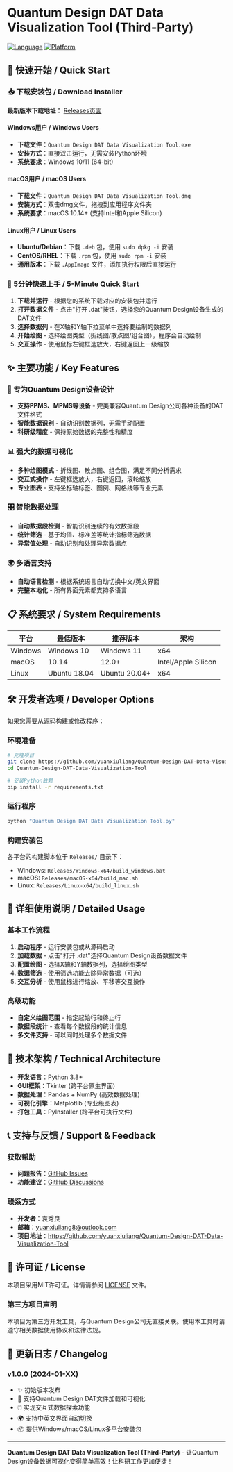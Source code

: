 # Quantum Design DAT Data Visualization Tool (Third-Party)

[![Language](https://img.shields.io/badge/Language-Chinese%20%7C%20English-blue)](https://github.com/yuanxiuliang/Quantum-Design-DAT-Data-Visualization-Tool)
[![Platform](https://img.shields.io/badge/Platform-Windows%20%7C%20macOS%20%7C%20Linux-green)](https://github.com/yuanxiuliang/Quantum-Design-DAT-Data-Visualization-Tool/releases)

## 🚀 快速开始 / Quick Start

### 📥 下载安装包 / Download Installer

**最新版本下载地址：** [Releases页面](https://github.com/yuanxiuliang/Quantum-Design-DAT-Data-Visualization-Tool/releases)

#### Windows用户 / Windows Users
- **下载文件**：`Quantum Design DAT Data Visualization Tool.exe`
- **安装方式**：直接双击运行，无需安装Python环境
- **系统要求**：Windows 10/11 (64-bit)

#### macOS用户 / macOS Users  
- **下载文件**：`Quantum Design DAT Data Visualization Tool.dmg`
- **安装方式**：双击dmg文件，拖拽到应用程序文件夹
- **系统要求**：macOS 10.14+ (支持Intel和Apple Silicon)

#### Linux用户 / Linux Users
- **Ubuntu/Debian**：下载 `.deb` 包，使用 `sudo dpkg -i` 安装
- **CentOS/RHEL**：下载 `.rpm` 包，使用 `sudo rpm -i` 安装
- **通用版本**：下载 `.AppImage` 文件，添加执行权限后直接运行

### 🎯 5分钟快速上手 / 5-Minute Quick Start

1. **下载并运行** - 根据您的系统下载对应的安装包并运行
2. **打开数据文件** - 点击"打开 .dat"按钮，选择您的Quantum Design设备生成的DAT文件
3. **选择数据列** - 在X轴和Y轴下拉菜单中选择要绘制的数据列
4. **开始绘图** - 选择绘图类型（折线图/散点图/组合图），程序会自动绘制
5. **交互操作** - 使用鼠标左键框选放大，右键返回上一级缩放

## ✨ 主要功能 / Key Features

### 🔬 专为Quantum Design设备设计
- **支持PPMS、MPMS等设备** - 完美兼容Quantum Design公司各种设备的DAT文件格式
- **智能数据识别** - 自动识别数据列，无需手动配置
- **科研级精度** - 保持原始数据的完整性和精度

### 📊 强大的数据可视化
- **多种绘图模式** - 折线图、散点图、组合图，满足不同分析需求
- **交互式操作** - 左键框选放大，右键返回，滚轮缩放
- **专业图表** - 支持坐标轴标签、图例、网格线等专业元素

### 🎛️ 智能数据处理
- **自动数据段检测** - 智能识别连续的有效数据段
- **统计筛选** - 基于均值、标准差等统计指标筛选数据
- **异常值处理** - 自动识别和处理异常数据点

### 🌍 多语言支持
- **自动语言检测** - 根据系统语言自动切换中文/英文界面
- **完整本地化** - 所有界面元素都支持多语言

## 📋 系统要求 / System Requirements

| 平台 | 最低版本 | 推荐版本 | 架构 |
|------|----------|----------|------|
| Windows | Windows 10 | Windows 11 | x64 |
| macOS | 10.14 | 12.0+ | Intel/Apple Silicon |
| Linux | Ubuntu 18.04 | Ubuntu 20.04+ | x64 |

## 🛠️ 开发者选项 / Developer Options

如果您需要从源码构建或修改程序：

### 环境准备
```bash
# 克隆项目
git clone https://github.com/yuanxiuliang/Quantum-Design-DAT-Data-Visualization-Tool.git
cd Quantum-Design-DAT-Data-Visualization-Tool

# 安装Python依赖
pip install -r requirements.txt
```

### 运行程序
```bash
python "Quantum Design DAT Data Visualization Tool.py"
```

### 构建安装包
各平台的构建脚本位于 `Releases/` 目录下：
- Windows: `Releases/Windows-x64/build_windows.bat`
- macOS: `Releases/macOS-x64/build_mac.sh`
- Linux: `Releases/Linux-x64/build_linux.sh`

## 📖 详细使用说明 / Detailed Usage

### 基本工作流程
1. **启动程序** - 运行安装包或从源码启动
2. **加载数据** - 点击"打开 .dat"选择Quantum Design设备数据文件
3. **配置绘图** - 选择X轴和Y轴数据列，选择绘图类型
4. **数据筛选** - 使用筛选功能去除异常数据（可选）
5. **交互分析** - 使用鼠标进行缩放、平移等交互操作

### 高级功能
- **自定义绘图范围** - 指定起始行和终止行
- **数据段统计** - 查看每个数据段的统计信息
- **多文件支持** - 可以同时处理多个数据文件

## 🔧 技术架构 / Technical Architecture

- **开发语言**：Python 3.8+
- **GUI框架**：Tkinter (跨平台原生界面)
- **数据处理**：Pandas + NumPy (高效数据处理)
- **可视化引擎**：Matplotlib (专业级图表)
- **打包工具**：PyInstaller (跨平台可执行文件)

## 📞 支持与反馈 / Support & Feedback

### 获取帮助
- **问题报告**：[GitHub Issues](https://github.com/yuanxiuliang/Quantum-Design-DAT-Data-Visualization-Tool/issues)
- **功能建议**：[GitHub Discussions](https://github.com/yuanxiuliang/Quantum-Design-DAT-Data-Visualization-Tool/discussions)

### 联系方式
- **开发者**：袁秀良
- **邮箱**：yuanxiuliang8@outlook.com
- **项目地址**：https://github.com/yuanxiuliang/Quantum-Design-DAT-Data-Visualization-Tool

## 📄 许可证 / License

本项目采用MIT许可证。详情请参阅 [LICENSE](LICENSE) 文件。

### 第三方项目声明
本项目为第三方开发工具，与Quantum Design公司无直接关联。使用本工具时请遵守相关数据使用协议和法律法规。

## 🎉 更新日志 / Changelog

### v1.0.0 (2024-01-XX)
- ✨ 初始版本发布
- 🎯 支持Quantum Design DAT文件加载和可视化
- 🖱️ 实现交互式数据探索功能
- 🌍 支持中英文界面自动切换
- 📦 提供Windows/macOS/Linux多平台安装包

---

**Quantum Design DAT Data Visualization Tool (Third-Party)** - 让Quantum Design设备数据可视化变得简单高效！让科研工作更加便捷！